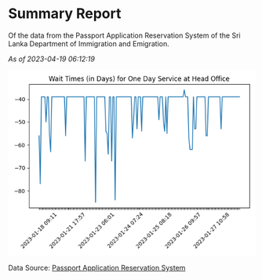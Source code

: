 # Summary Report

Of the data from the Passport Application Reservation System of the Sri Lanka Department of Immigration and Emigration.

*As of 2023-04-19 06:12:19*

![Wait Time Chart](summary.wait_time_chart.png)

Data Source: [Passport Application Reservation System](https://eservices.immigration.gov.lk:8443/appointment/pages/reservationApplication.xhtml)